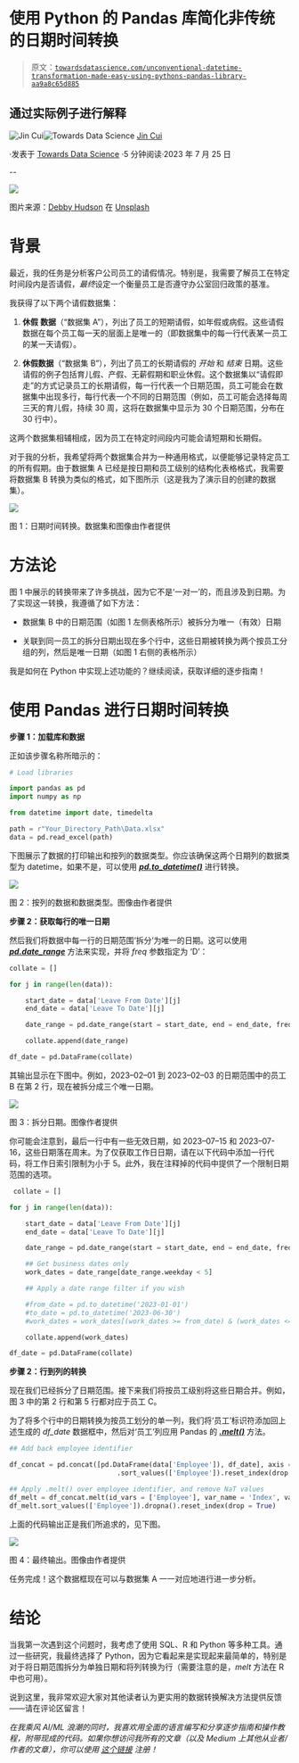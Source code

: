 # 使用 Python 的 Pandas 库简化非传统的日期时间转换

> 原文：[`towardsdatascience.com/unconventional-datetime-transformation-made-easy-using-pythons-pandas-library-aa9a8c65d885`](https://towardsdatascience.com/unconventional-datetime-transformation-made-easy-using-pythons-pandas-library-aa9a8c65d885)

## 通过实际例子进行解释

[](https://jin-cui.medium.com/?source=post_page-----aa9a8c65d885--------------------------------)![Jin Cui](https://jin-cui.medium.com/?source=post_page-----aa9a8c65d885--------------------------------)[](https://towardsdatascience.com/?source=post_page-----aa9a8c65d885--------------------------------)![Towards Data Science](https://towardsdatascience.com/?source=post_page-----aa9a8c65d885--------------------------------) [Jin Cui](https://jin-cui.medium.com/?source=post_page-----aa9a8c65d885--------------------------------)

·发表于 [Towards Data Science](https://towardsdatascience.com/?source=post_page-----aa9a8c65d885--------------------------------) ·5 分钟阅读·2023 年 7 月 25 日

--

![](img/49d6e85e7f4bde965d3e8a9f34f2d78e.png)

图片来源：[Debby Hudson](https://unsplash.com/@hudsoncrafted?utm_source=medium&utm_medium=referral) 在 [Unsplash](https://unsplash.com/?utm_source=medium&utm_medium=referral)

# 背景

最近，我的任务是分析客户公司员工的请假情况。特别是，我需要了解员工在特定时间段内是否请假，*最终*设定一个衡量员工是否遵守办公室回归政策的基准。

我获得了以下两个请假数据集：

1.  **休假** **数据**（“数据集 A”），列出了员工的短期请假，如年假或病假。这些请假数据在每个员工每一天的层面上是唯一的（即数据集中的每一行代表某一员工的某一天请假）。

1.  **休假数据**（“数据集 B”），列出了员工的长期请假的 *开始* 和 *结束* 日期。这些请假的例子包括育儿假、产假、无薪假期和职业休假。这个数据集以“请假即走”的方式记录员工的长期请假，每一行代表一个日期范围，员工可能会在数据集中出现多行，每行代表一个不同的日期范围（例如，员工可能会选择每周三天的育儿假，持续 30 周，这将在数据集中显示为 30 个日期范围，分布在 30 行中）。

这两个数据集相辅相成，因为员工在特定时间段内可能会请短期和长期假。

对于我的分析，我希望将两个数据集合并为一种通用格式，以便能够记录特定员工的所有假期。由于数据集 A 已经是按日期和员工级别的结构化表格格式，我需要将数据集 B 转换为类似的格式，如下图所示（这是我为了演示目的创建的数据集）。

![](img/cbfc27733b930e0ef1cb60e4ba3343be.png)

图 1：日期时间转换。数据集和图像由作者提供

# 方法论

图 1 中展示的转换带来了许多挑战，因为它不是‘一对一’的，而且涉及到日期。为了实现这一转换，我遵循了如下方法：

+   数据集 B 中的日期范围（如图 1 左侧表格所示）被拆分为唯一（有效）日期

+   关联到同一员工的拆分日期出现在多个行中，这些日期被转换为两个按员工分组的列，然后是唯一日期（如图 1 右侧的表格所示）

我是如何在 Python 中实现上述功能的？继续阅读，获取详细的逐步指南！

# 使用 Pandas 进行日期时间转换

**步骤 1：加载库和数据**

正如该步骤名称所暗示的：

```py
# Load libraries

import pandas as pd
import numpy as np

from datetime import date, timedelta

path = r"Your_Directory_Path\Data.xlsx"
data = pd.read_excel(path)
```

下图展示了数据的打印输出和按列的数据类型。你应该确保这两个日期列的数据类型为 datetime，如果不是，可以使用 [***pd.to_datetime()***](https://www.geeksforgeeks.org/python-pandas-to_datetime/) 进行转换。

![](img/9aad92cf08ec905c78dac0a0b2a164e7.png)

图 2：按列的数据和数据类型。图像由作者提供

**步骤 2：获取每行的唯一日期**

然后我们将数据中每一行的日期范围‘拆分’为唯一的日期。这可以使用 [***pd.date_range***](https://pandas.pydata.org/docs/reference/api/pandas.date_range.html) 方法来实现，并将 *freq* 参数指定为 ‘D’：

```py
collate = []

for j in range(len(data)):

    start_date = data['Leave From Date'][j]
    end_date = data['Leave To Date'][j] 

    date_range = pd.date_range(start = start_date, end = end_date, freq = 'D')

    collate.append(date_range)

df_date = pd.DataFrame(collate)
```

其输出显示在下图中。例如，2023–02–01 到 2023–02–03 的日期范围中的员工 B 在第 2 行，现在被拆分成三个唯一日期。

![](img/9ee0e12508bb57170eaffdf010319871.png)

图 3：拆分日期。图像作者提供

你可能会注意到，最后一行中有一些无效日期，如 2023–07–15 和 2023–07-16，这些日期落在周末。为了仅获取工作日日期，请在以下代码中添加一行代码，将工作日索引限制为小于 5。此外，我在注释掉的代码中提供了一个限制日期范围的选项。

```py
 collate = []

for j in range(len(data)):

    start_date = data['Leave From Date'][j]
    end_date = data['Leave To Date'][j] 

    date_range = pd.date_range(start = start_date, end = end_date, freq = 'D')

    ## Get business dates only
    work_dates = date_range[date_range.weekday < 5]

    ## Apply a date range filter if you wish

    #from_date = pd.to_datetime('2023-01-01')
    #to_date = pd.to_datetime('2023-06-30')
    #work_dates = work_dates[(work_dates >= from_date) & (work_dates <= to_date)]

    collate.append(work_dates)

df_date = pd.DataFrame(collate) 
```

**步骤 2：行到列的转换**

现在我们已经拆分了日期范围。接下来我们将按员工级别将这些日期合并。例如，图 3 中的第 2 行和第 5 行都对应于员工 C。

为了将多个行中的日期转换为按员工划分的单一列，我们将‘员工’标识符添加回上述生成的 *df_date* 数据框中，然后对‘员工’列应用 Pandas 的 [***.melt()***](https://pandas.pydata.org/docs/reference/api/pandas.melt.html) 方法。

```py
## Add back employee identifier

df_concat = pd.concat([pd.DataFrame(data['Employee']), df_date], axis = 1) \
                           .sort_values(['Employee']).reset_index(drop = True)

## Apply .melt() over employee identifier, and remove NaT values
df_melt = df_concat.melt(id_vars = ['Employee'], var_name = 'Index', value_name = 'Date')
df_melt.sort_values(['Employee']).dropna().reset_index(drop = True)
```

上面的代码输出正是我们所追求的，见下图。

![](img/be275aea9f1f7bd5c5f4b61431357500.png)

图 4：最终输出。图像由作者提供

任务完成！这个数据框现在可以与数据集 A 一一对应地进行进一步分析。

# 结论

当我第一次遇到这个问题时，我考虑了使用 SQL、R 和 Python 等多种工具。通过一些研究，我最终选择了 Python，因为它看起来是实现起来最简单的，特别是对于将日期范围拆分为单独日期和将列转换为行（需要注意的是，*melt* 方法在 R 中也可用）。

说到这里，我非常欢迎大家对其他读者认为更实用的数据转换解决方法提供反馈——请在评论区留言！

*在我乘风 AI/ML 浪潮的同时，我喜欢用全面的语言编写和分享逐步指南和操作教程，附带现成的代码。如果你想访问我所有的文章（以及 Medium 上其他从业者/作者的文章），你可以使用* [*这个链接*](https://medium.com/@jin-cui/membership) *注册！*
